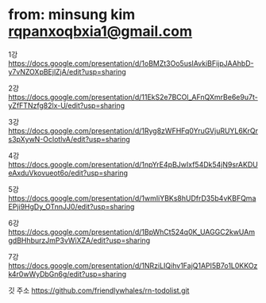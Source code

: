 
# from: minsung kim <rqpanxoqbxia1@gmail.com>

1강
https://docs.google.com/presentation/d/1oBMZt3Oo5usIAvkiBFijpJAAhbD-y7vNZOXpBEjlZjA/edit?usp=sharing

2강
https://docs.google.com/presentation/d/11EkS2e7BCOl_AFnQXmrBe6e9u7t-yZfFTNzfg82lx-U/edit?usp=sharing

3강
https://docs.google.com/presentation/d/1Ryg8zWFHFq0YruGVjuRUYL6KrQrs3pXywN-OclotlvA/edit?usp=sharing

4강
https://docs.google.com/presentation/d/1npYrE4pBJwIxf54Dk54jN9srAKDUeAxduVkovueot6o/edit?usp=sharing

5강
https://docs.google.com/presentation/d/1wmIiYBKs8hUDfrD35b4vKBFQmaEPji9HgDy_OTnnJJ0/edit?usp=sharing

6강
https://docs.google.com/presentation/d/1BpWhCt524q0K_UAGGC2kwUAmgdBHhburzJmP3vWiXZA/edit?usp=sharing

7강
https://docs.google.com/presentation/d/1NRziLIQihv1FajQ1API5B7o1L0KKOzk4r0wWyDbGn6g/edit?usp=sharing

깃 주소
https://github.com/friendlywhales/rn-todolist.git
